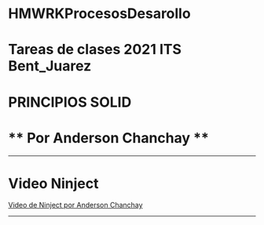 # HMWRKProcesosDesarollo

# Tareas de clases 2021 ITS Bent_Juarez

#   PRINCIPIOS SOLID

# ** Por Anderson Chanchay **

---

# **Video Ninject**
[Video de Ninject por Anderson Chanchay](https://www.youtube.com/watch?v=ECn4CLBVSFw)

---